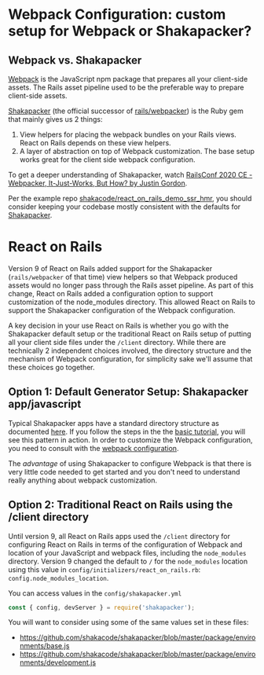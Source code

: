 # Webpack Configuration: custom setup for Webpack or Shakapacker?

## Webpack vs. Shakapacker

[Webpack](https://webpack.js.org) is the JavaScript npm package that prepares all your client-side assets. The Rails asset pipeline used to be the preferable way to prepare client-side assets.

[Shakapacker](https://github.com/shakcode/shakapacker) (the official successor of [rails/webpacker](https://github.com/rails/webpacker)) is the Ruby gem that mainly gives us 2 things:

1. View helpers for placing the webpack bundles on your Rails views. React on Rails depends on these view helpers.
2. A layer of abstraction on top of Webpack customization. The base setup works great for the client side webpack configuration.

To get a deeper understanding of Shakapacker, watch [RailsConf 2020 CE - Webpacker, It-Just-Works, But How? by Justin Gordon](https://youtu.be/sJLoOpc5LD8).

Per the example repo [shakacode/react_on_rails_demo_ssr_hmr](https://github.com/shakacode/react_on_rails_demo_ssr_hmr),
you should consider keeping your codebase mostly consistent with the defaults for [Shakapacker](https://github.com/shakacode/shakapacker).

# React on Rails

Version 9 of React on Rails added support for the Shakapacker (`rails/webpacker` of that time) view helpers so that Webpack produced assets would no longer pass through the Rails asset pipeline. As part of this change, React on Rails added a configuration option to support customization of the node_modules directory. This allowed React on Rails to support the Shakapacker configuration of the Webpack configuration.

A key decision in your use React on Rails is whether you go with the Shakapacker default setup or the traditional React on Rails setup of putting all your client side files under the `/client` directory. While there are technically 2 independent choices involved, the directory structure and the mechanism of Webpack configuration, for simplicity sake we'll assume that these choices go together.

## Option 1: Default Generator Setup: Shakapacker app/javascript

Typical Shakapacker apps have a standard directory structure as documented [here](https://github.com/shakacode/shakapacker/blob/master/README.md#configuration-and-code). If you follow the steps in the the [basic tutorial](https://www.shakacode.com/react-on-rails/docs/guides/tutorial/), you will see this pattern in action. In order to customize the Webpack configuration, you need to consult with the [webpack configuration](https://www.shakacode.com/react-on-rails/docs/javascript/webpack/).

The _advantage_ of using Shakapacker to configure Webpack is that there is very little code needed to get started and you don't need to understand really anything about webpack customization.

## Option 2: Traditional React on Rails using the /client directory

Until version 9, all React on Rails apps used the `/client` directory for configuring React on Rails in terms of the configuration of Webpack and location of your JavaScript and webpack files, including the `node_modules` directory. Version 9 changed the default to `/` for the `node_modules` location using this value in `config/initializers/react_on_rails.rb`: `config.node_modules_location`.

You can access values in the `config/shakapacker.yml`

```js
const { config, devServer } = require('shakapacker');
```

You will want to consider using some of the same values set in these files:

- https://github.com/shakacode/shakapacker/blob/master/package/environments/base.js
- https://github.com/shakacode/shakapacker/blob/master/package/environments/development.js
